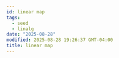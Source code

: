 ```yaml
---
id: linear map
tags:
  - seed
  - linalg
date: "2025-08-28"
modified: 2025-08-28 19:26:37 GMT-04:00
title: linear map
---
```

